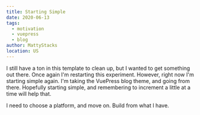 ```yaml
---
title: Starting Simple
date: 2020-06-13
tags: 
  - motivation
  - vuepress
  - blog
author: MattyStacks
location: US 
---
```


I still have a ton in this template to clean up, but I wanted to get something out there. Once again I'm restarting this experiment. However, right now I'm starting simple again. I'm taking the VuePress blog theme, and going from there. Hopefully starting simple, and remembering to increment a little at a time will help that.

I need to choose a platform, and move on. Build from what I have.